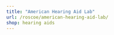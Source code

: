 ```yaml
---
title: "American Hearing Aid Lab"
url: /roscoe/american-hearing-aid-lab/
shop: hearing aids
---
```


